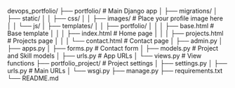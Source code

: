 devops_portfolio/
├── portfolio/                  # Main Django app
│   ├── migrations/
│   ├── static/
│   │   ├── css/
│   │   ├── images/             # Place your profile image here
│   │   └── js/
│   ├── templates/
│   │   ├── portfolio/
│   │   │   ├── base.html       # Base template
│   │   │   ├── index.html      # Home page
│   │   │   ├── projects.html   # Projects page
│   │   │   └── contact.html    # Contact page
│   ├── admin.py
│   ├── apps.py
│   ├── forms.py                # Contact form
│   ├── models.py               # Project and Skill models
│   ├── urls.py                 # App URLs
│   └── views.py                # View functions
├── portfolio_project/           # Project settings
│   ├── settings.py
│   ├── urls.py                 # Main URLs
│   └── wsgi.py
├── manage.py
├── requirements.txt
└── README.md
